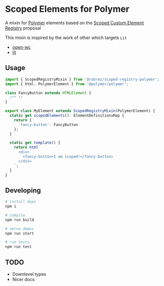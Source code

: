 # Scoped Elements for Polymer

A mixin for [Polymer](https://github.com/polymer/polymer) elements based on the [Scoped Custom Element Registry](https://github.com/WICG/webcomponents/blob/gh-pages/proposals/Scoped-Custom-Element-Registries.md) proposal

This mixin is inspired by the work of other which targets `Lit`

- [open-wc](https://www.npmjs.com/package/@open-wc/scoped-elements)
- [lit](https://www.npmjs.com/package/@lit-labs/scoped-registry-mixin)

## Usage

```ts
import { ScopedRegistryMixin } from '@robrez/scoped-registry-polymer';
import { html, PolymerElement } from '@polymer/polymer';

class FancyButton extends HTMLElement {
  /** */
}

export class MyElement extends ScopedRegistryMixin(PolymerElement) {
  static get scopedElements(): ElementDefinitionsMap {
    return {
      'fancy-button': FancyButton
    };
  }

  static get template() {
    return html`
      <div>
        <fancy-button>I am scoped!</fancy-button>
      </div>
    `;
  }
}
```

## Developing

```bash
# install deps
npm i

# compile
npm run build

# serve demos
npm run start

# run tests
npm run test
```

## TODO

- Downlevel types
- Nicer docs
